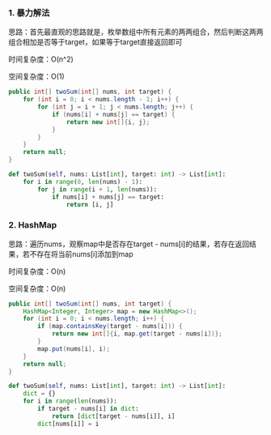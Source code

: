 ### 1. 暴力解法

思路：首先最直观的思路就是，枚举数组中所有元素的两两组合，然后判断这两两组合相加是否等于target，如果等于target直接返回即可

时间复杂度：O(n^2)

空间复杂度：O(1)

```java
public int[] twoSum(int[] nums, int target) {
    for (int i = 0; i < nums.length - 1; i++) {
        for (int j = i + 1; j < nums.length; j++) {
            if (nums[i] + nums[j] == target) {
                return new int[]{i, j};
            }
        }
    }
    return null;
}
```

```python
def twoSum(self, nums: List[int], target: int) -> List[int]:
    for i in range(0, len(nums) - 1):
        for j in range(i + 1, len(nums)):
            if nums[i] + nums[j] == target:
    			return [i, j]
```



### 2. HashMap

思路：遍历nums，观察map中是否存在target - nums[i]的结果，若存在返回结果，若不存在将当前nums[i]添加到map

时间复杂度：O(n)

空间复杂度：O(n)

```java
public int[] twoSum(int[] nums, int target) {
    HashMap<Integer, Integer> map = new HashMap<>();
    for (int i = 0; i < nums.length; i++) {
        if (map.containsKey(target - nums[i])) {
            return new int[]{i, map.get(target - nums[i])};
        }
        map.put(nums[i], i);
    }
    return null;
}
```

```python
def twoSum(self, nums: List[int], target: int) -> List[int]:
    dict = {}
    for i in range(len(nums)):
        if target - nums[i] in dict:
            return [dict[target - nums[i]], i]
        dict[nums[i]] = i
```
